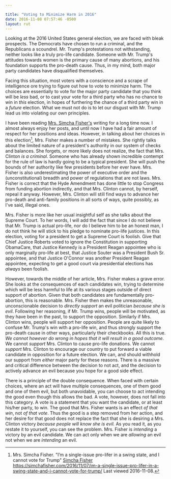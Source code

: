 ```yaml
---

title: "Voting to Minimize Harm in 2016"
date: 2016-11-08 07:57:46 -0500
layout: rut
---
```


Looking at the 2016 United States general election, we are faced with bleak prospects.  The Democrats have chosen to run a criminal, and the Republicans a scoundrel.  Mr. Trump's protestations not withstanding, neither looks like a truly pro-life candidate.  Someone with Mr. Trump's attitudes towards women is the primary cause of many abortions, and his foundation supports the pro-death cause.  Thus, in my mind, both major party candidates have disqualified themselves.  

Facing this situation, most voters with a conscience and a scrape of intelligence ore trying to figure out how to vote to minimize harm.  The choices are essentially to vote for the major party candidate that you think will be _less_ bad, or to cast your vote for a third party who has no chance to win in _this_ election, in hopes of furthering the chance of a third party win in a _future_ election.  What we must not do is to let our disgust with Mr. Trump lead us into violating our own principles.

I have been reading [Mrs. Simcha Fisher's](https://simchafisher.com) writing for a long time now.  I almost always enjoy her posts, and until now I have had a fair amount of respect for her positions and ideas.  However, in talking about her choices in this election[^20161108-1], Mrs. Fisher makes a number of mistakes.  She rightly talks about the limited nature of a president's authority in our system of checks and balances.  She forgets, or more likely does not realize, the fact that Mrs. Clinton _is a criminal_.  Someone who has already shown incredible contempt for the rule of law is hardly going to be a typical president.  She will push the bounds of her authority like few presidents before her ever have.  Mrs. Fisher is also underestimating the power of executive order and the (unconstitutional) breadth and power of regulations that are not laws.  Mrs. Fisher is correct that the Hyde Amendment has done little to stop Congress from funding abortion indirectly, and that Mrs. Clinton cannot, by herself, repeal it anyway.  However, Mrs. Clinton will still find ways to advance her pro-death and anti-family positions in all sorts of ways, quite possibly, as I've said, illegal ones.  

Mrs. Fisher is more like her usual insightful self as she talks about the Supreme Court.  To her words, I will add the fact that since I do not believe that Mr. Trump is actual pro-life, nor do I believe him to be an honest man, I do not think he will stick to his pledge to nominate pro-life justices.  In this election, voting for a president to get a Supreme Court is foolish.  Give that Chief Justice Roberts voted to ignore the Constitution in supporting ObamaCare, that Justice Kennedy is a President Reagan appointee who is only marginally pro-life at best, that Justice Souter was a President Bush Sr. appointee, and that Justice O'Connor was another President Reagan appointee, expecting to get a good court via presidential elections has _always_ been foolish.  

However, towards the middle of her article, Mrs. Fisher makes a grave error.  She looks at the consequences of each candidates win, trying to determine which will be less harmful to life at its various stages outside of direct support of abortion.  Given that both candidates are fundamentally pro-abortion, this is reasonable.  Mrs. Fisher then makes the unreasonable, unconscionable decision to _directly support_ an evil politician _because she is evil_.  Following her reasoning, if Mr. Trump wins, people will be motivated, as they have been in the past, to support the opposition.  Similarly if Mrs. Clinton wins, people will support her opposition.  People are quite likely to confuse Mr. Trump's win with a pro-life win, and thus strongly support the pro-death cause in other ways, particularly their checkbooks.  All this is true.  _We cannot however do wrong in hopes that it will result in a good outcome._  We cannot _support_ Mrs. Clinton to cause pro-life donations.  We cannot _support_ Mrs. Clinton to encourage our country to put forward a viable candidate in opposition for a future election.  We can, and should withhold our support from _either_ major party for these reasons.  There is a massive and critical difference between the decision to not act, and the decision to actively advance an evil because you hope for a good side effect.

There is a principle of the double consequence.  When faced with certain choices, where an act will have multiple consequences, one of them good and one of them evil, but both unavoidable, you can choose to act intending the good even though this allows the bad.  A vote, however, does not fall into this category.  A vote is a statement that you want the candidate, or at least his/her party, to win.  The good that Mrs. Fisher wants is an effect _of that win_, not _of that vote_.  Thus the good is a step removed from her action, and her desire for that good does not replace the fact that she is desiring a Mrs. Clinton victory _because people will know she is evil._ As you read it, as you restate it to yourself, you can see the problem.  Mrs. Fisher is _intending_ a victory by an evil candidate.  We can act only when we are _allowing_ an evil not when we are _intending_ an evil.  

[^20161108-1]: Mrs. Simcha Fisher.  "I’m a single-issue pro-lifer in a swing state, and I cannot vote for Trump" [Simcha Fisher](https://simchafisher.com) <https://simchafisher.com/2016/11/07/im-a-single-issue-pro-lifer-in-a-swing-state-and-i-cannot-vote-for-trump/> Last viewed 2016-11-08.  
